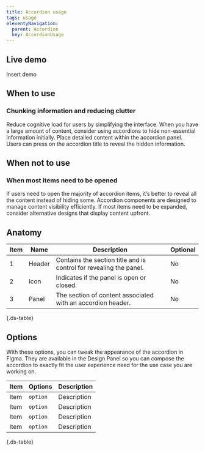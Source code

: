 ```yaml
---
title: Accordion usage
tags: usage
eleventyNavigation:
  parent: Accordion
  key: AccordionUsage
---
```

<section>

## Live demo

Insert demo

</section>

<section>

## When to use

### Chunking information and reducing clutter
Reduce cognitive load for users by simplifying the interface. When you have a large amount of content, consider using accordions to hide non-essential information initially. Place detailed content within the accordion panel. Users can press on the accordion title to reveal the hidden information.

</section>

<section>

## When not to use

### When most items need to be opened
If users need to open the majority of accordion items, it’s better to reveal all the content instead of hiding some.
Accordion components are designed to manage content visibility efficiently. If most items need to be expanded, consider alternative designs that display content upfront.

</section>

<section>

## Anatomy

<div class="ds-table-wrapper">

|Item|Name| Description | Optional|
|-|-|-|-|
|1|Header	|Contains the section title and is control for revealing the panel.|No|
|2|Icon	|Indicates if the panel is open or closed.|No|
|3|Panel	|The section of content associated with an accordion header.|No|

{.ds-table}

</div>

</section>

<section>

## Options

With these options, you can tweak the appearance of the accordion in Figma. They are available in the Design Panel so you can compose the accordion to exactly fit the user experience need for the use case you are working on.

<div class="ds-table-wrapper">

|Item|Options|Description|
|-|-|-|
|Item|`option`|Description|
|Item|`option`|Description|
|Item|`option`|Description|
|Item|`option`|Description|



{.ds-table}
</div>

</section>
